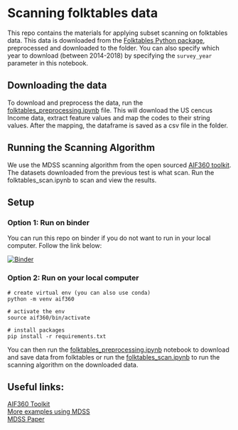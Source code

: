 # Scanning folktables data

This repo contains the materials for applying subset scanning on folktables data. This data is downloaded from the [Folktables Python package](https://github.com/zykls/folktables), preprocessed and downloaded to the folder. You can also specify which year to download (between 2014-2018) by specifying the `survey_year` parameter in this notebook.

## Downloading the data

To download and preprocess the data, run the [folktables_preprocessing.ipynb](https://github.com/tanya-akumu2/folktables_scan/blob/main/folktable_preprocessing.ipynb) file. This will download the US cencus Income data, extract feature values and map the codes to their string values. After the mapping, the dataframe is saved as a csv file in the folder.

## Running the Scanning Algorithm

We use the MDSS scanning algorithm from the open sourced [AIF360 toolkit](https://github.com/Trusted-AI/AIF360/tree/master/aif360/detectors). The datasets downloaded from the previous test is what scan. Run the folktables_scan.ipynb to scan and view the results.

## Setup

### Option 1: Run on binder
You can run this repo on binder if you do not want to run in your local computer. Follow the link below:

[![Binder](https://mybinder.org/badge_logo.svg)](https://mybinder.org/v2/gh/tanya-akumu2/folktables_scan.git/main)

### Option 2: Run on your local computer

```
# create virtual env (you can also use conda)
python -m venv aif360

# activate the env
source aif360/bin/activate

# install packages
pip install -r requirements.txt
```

You can then run the [folktables_preprocessing.ipynb](https://github.com/tanya-akumu2/folktables_scan/blob/main/folktable_preprocessing.ipynb) notebook to download and save data from folktables or run the [folktables_scan.ipynb](https://github.com/tanya-akumu2/folktables_scan/blob/main/folktables_scan.ipynb) to run the scanning algorithm on the downloaded data. 


## Useful links:

[AIF360 Toolkit](https://github.com/Trusted-AI/AIF360) \
[More examples using MDSS](https://github.com/Trusted-AI/AIF360/blob/master/examples/demo_mdss_detector.ipynb) \
[MDSS Paper](https://arxiv.org/abs/1611.08292)